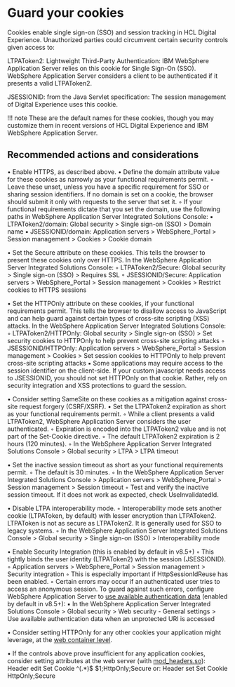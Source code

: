 # Guard your cookies

Cookies enable single sign-on (SSO) and session tracking in HCL Digital Experience. Unauthorized parties could circumvent certain security controls given access to:

LTPAToken2: Lightweight Third-Party Authentication: IBM WebSphere Application Server relies on this cookie for Single Sign-On (SSO). WebSphere Application Server considers a client to be authenticated if it presents a valid LTPAToken2.

JSESSIONID: from the Java Servlet specification: The session management of Digital Experience uses this cookie.

!!! note
    These are the default names for these cookies, though you may customize them in recent versions of HCL Digital Experience and IBM WebSphere Application Server.

## Recommended actions and considerations 

• Enable HTTPS, as described above. 
• Define the domain attribute value for these cookies as narrowly as your functional requirements permit. 
    ◦ Leave these unset, unless you have a specific requirement for SSO or sharing session identifiers. If no domain is set on a cookie, the browser should submit it only with requests to the server that set it. 
    ◦ If your functional requirements dictate that you set the domain, use the following paths in WebSphere Application Server Integrated Solutions Console: 
        ▪ LTPAToken2/domain: Global security > Single sign-on (SSO) > Domain name 
        ▪ JSESSIONID/domain: Application servers > WebSphere_Portal > Session management > Cookies > Cookie domain 

• Set the Secure attribute on these cookies. This tells the browser to present these cookies only over HTTPS. In the WebSphere Application Server Integrated Solutions Console: 
    ◦ LTPAToken2/Secure: Global security > Single sign-on (SSO) > Requires SSL 
    ◦ JSESSIONID/Secure: Application servers > WebSphere_Portal > Session management > Cookies > Restrict cookies to HTTPS sessions 

• Set the HTTPOnly attribute on these cookies, if your functional requirements permit. This tells the browser to disallow access to JavaScript and can help guard against certain types of cross-site scripting (XSS) attacks. In the WebSphere Application Server Integrated Solutions Console: 
    ◦ LTPAToken2/HTTPOnly: Global security > Single sign-on (SSO) > Set security cookies to HTTPOnly to help prevent cross-site scripting attacks 
    ◦ JSESSIONID/HTTPOnly: Application servers > WebSphere_Portal > Session management > Cookies > Set session cookies to HTTPOnly to help prevent cross-site scripting attacks ▪ Some applications may require access to the session identifier on the client-side. If your custom javascript needs access to JSESSIONID, you should not set HTTPOnly on that cookie. Rather, rely on security integration and XSS protections to guard the session.

• Consider setting SameSite on these cookies as a mitigation against cross-site request forgery (CSRF/XSRF). 
• Set the LTPAToken2 expiration as short as your functional requirements permit. 
    ◦ While a client presents a valid LTPAToken2, WebSphere Application Server considers the user authenticated. 
    ◦ Expiration is encoded into the LTPAToken2 value and is not part of the Set-Cookie directive. 
    ◦ The default LTPAToken2 expiration is 2 hours (120 minutes). 
    ◦ In the WebSphere Application Server Integrated Solutions Console > Global security > LTPA > LTPA timeout 

• Set the inactive session timeout as short as your functional requirements permit. 
    ◦ The default is 30 minutes. 
    ◦ In the WebSphere Application Server Integrated Solutions Console > Application servers > WebSphere_Portal > Session management > Session timeout ◦ Test and verify the inactive session timeout. If it does not work as expected, check UseInvalidatedId. 

• Disable LTPA interoperability mode. 
    ◦ Interoperability mode sets another cookie (LTPAToken, by default) with lesser encryption than LTPAToken2. LTPAToken is not as secure as LTPAToken2. It is generally used for SSO to legacy systems. 
    ◦ In the WebSphere Application Server Integrated Solutions Console > Global security > Single sign-on (SSO) > Interoperability mode

• Enable Security Integration (this is enabled by default in v8.5+) 
    ◦ This tightly binds the user identity (LTPAToken2) with the session (JSESSIONID). 
    ◦ Application servers > WebSphere_Portal > Session management > Security integration 
    ◦ This is especially important if HttpSessionIdReuse has been enabled. ◦ Certain errors may occur if an authenticated user tries to access an anonymous session. To guard against such errors, configure WebSphere Application Server to [use available authentication data](https://www.ibm.com/docs/en/was-nd/8.5.5?topic=users-selecting-authentication-mechanism) (enabled by default in v8.5+): 
        ▪ In the WebSphere Application Server Integrated Solutions Console > Global security > Web security - General settings > Use available authentication data when an unprotected URI is accessed 

• Consider setting HTTPOnly for any other cookies your application might leverage, at the [web container level](https://www.ibm.com/docs/en/was/9.0.5?topic=configuration-web-container-custom-properties#blockingjavascriptaccess). 

• If the controls above prove insufficient for any application cookies, consider setting attributes at the web server (with [mod_headers.so](https://publib.boulder.ibm.com/httpserv/manual70/mod/mod_headers.html)): 
    Header edit Set Cookie ^(.*)$ $1;HttpOnly;Secure
    or: 
    Header set Set Cookie HttpOnly;Secure